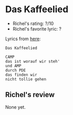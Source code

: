 # Das Kaffeelied

 * Richel's rating: ?/10
 * Richel's favorite lyric: ?

Lyrics from [here](https://github.com/richelbilderbeek/music/blob/master/DasKaffeelied.md):

```
Das Kaffeelied

CAMP
das ist worauf wir steh'
und AMP
durch PDE
das finden wir
nicht tollie gehen
```
## Richel's review

None yet.
